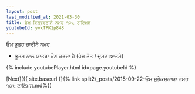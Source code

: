 ```yaml
---
layout: post
last_modified_at: 2021-03-30
title: ਓਮ ਵਿਸ਼੍ਵਰਤਾਸੇ ਨਮਹ ੧੦੮ ਟਾਇਮਸ
youtubeId: yvxTPK1p848
---
```

 
 
 ਓਮ ਭੂਤਹ ਚਾਰੀਨੇ ਨਮਹ  
 
 -  ਭੂਤਸ ਨਾਲ ਯਾਤਰਾ ਕੌਣ ਕਰਦਾ ਹੈ (ਪੰਜ ਤੱਤ / ਦੁਸ਼ਟ ਆਤਮੇ) 
 
  
 
  
 
 
 
 
 
 


{% include youtubePlayer.html id=page.youtubeId %}
 
[Next]({{ site.baseurl }}{% link  split2/_posts/2015-09-22-ਓਮ ਸ਼ੁਭੇਕਸ਼ਨਾਯਾ ਨਮਹ ੧੦੮ ਟਾਇਮਸ.md%})
 
